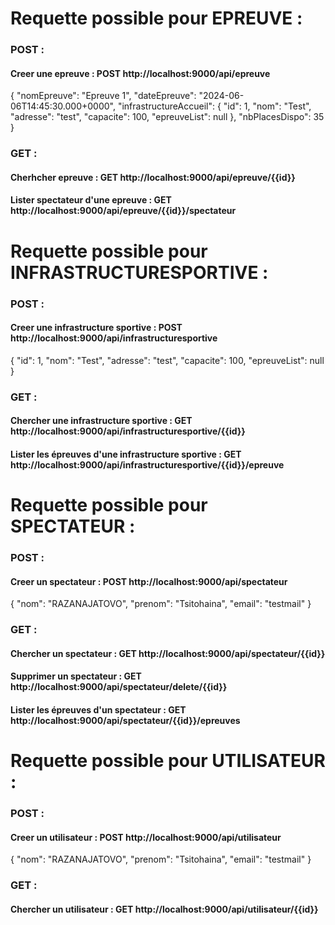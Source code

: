 # Requette possible pour EPREUVE :
### POST :
#### Creer une epreuve : POST http://localhost:9000/api/epreuve
{
    "nomEpreuve": "Epreuve 1",
    "dateEpreuve": "2024-06-06T14:45:30.000+0000",
    "infrastructureAccueil":
    {
        "id": 1,
        "nom": "Test",
        "adresse": "test",
        "capacite": 100,
        "epreuveList": null
    },
    "nbPlacesDispo": 35
}

### GET :
#### Cherhcher epreuve : GET http://localhost:9000/api/epreuve/{{id}}

#### Lister spectateur d'une epreuve : GET http://localhost:9000/api/epreuve/{{id}}/spectateur

# Requette possible pour INFRASTRUCTURESPORTIVE :
### POST :
#### Creer une infrastructure sportive : POST http://localhost:9000/api/infrastructuresportive
{
    "id": 1,
    "nom": "Test",
    "adresse": "test",
    "capacite": 100,
    "epreuveList": null
}

### GET :
#### Chercher une infrastructure sportive : GET http://localhost:9000/api/infrastructuresportive/{{id}}

#### Lister les épreuves d'une infrastructure sportive : GET http://localhost:9000/api/infrastructuresportive/{{id}}/epreuve

# Requette possible pour SPECTATEUR :
### POST :
#### Creer un spectateur : POST http://localhost:9000/api/spectateur
{
    "nom": "RAZANAJATOVO",
    "prenom": "Tsitohaina",
    "email": "testmail"
}

### GET :
#### Chercher un spectateur : GET http://localhost:9000/api/spectateur/{{id}}

#### Supprimer un spectateur : GET http://localhost:9000/api/spectateur/delete/{{id}}

#### Lister les épreuves d'un spectateur : GET http://localhost:9000/api/spectateur/{{id}}/epreuves

# Requette possible pour UTILISATEUR :
### POST :
#### Creer un utilisateur : POST http://localhost:9000/api/utilisateur
{
    "nom": "RAZANAJATOVO",
    "prenom": "Tsitohaina",
    "email": "testmail"
}

### GET :
#### Chercher un utilisateur : GET http://localhost:9000/api/utilisateur/{{id}}
